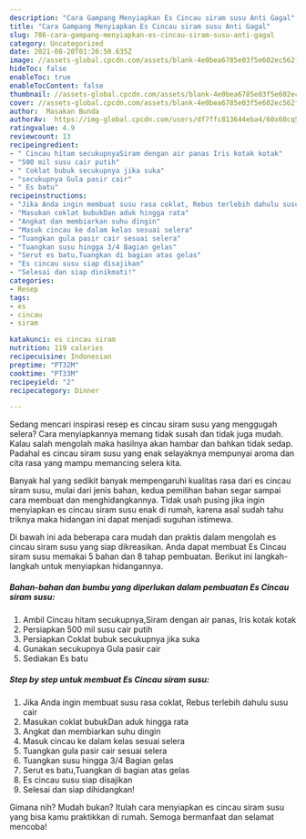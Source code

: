 ```yaml
---
description: "Cara Gampang Menyiapkan Es Cincau siram susu Anti Gagal"
title: "Cara Gampang Menyiapkan Es Cincau siram susu Anti Gagal"
slug: 786-cara-gampang-menyiapkan-es-cincau-siram-susu-anti-gagal
category: Uncategorized
date: 2021-08-20T01:26:50.635Z
image: //assets-global.cpcdn.com/assets/blank-4e0bea6785e03f5e602ec562f230caae08da540cada707380b4fe1bbebba43da.png
hideToc: false
enableToc: true
enableTocContent: false
thumbnail: //assets-global.cpcdn.com/assets/blank-4e0bea6785e03f5e602ec562f230caae08da540cada707380b4fe1bbebba43da.png
cover: //assets-global.cpcdn.com/assets/blank-4e0bea6785e03f5e602ec562f230caae08da540cada707380b4fe1bbebba43da.png
author:  Masakan Bunda
authorAv:  https://img-global.cpcdn.com/users/df7ffc813644eba4/60x60cq50/avatar.jpg
ratingvalue: 4.9
reviewcount: 13
recipeingredient:
- " Cincau hitam secukupnyaSiram dengan air panas Iris kotak kotak"
- "500 mil susu cair putih"
- " Coklat bubuk secukupnya jika suka"
- "secukupnya Gula pasir cair"
- " Es batu"
recipeinstructions:
- "Jika Anda ingin membuat susu rasa coklat, Rebus terlebih dahulu susu cair"
- "Masukan coklat bubukDan aduk hingga rata"
- "Angkat dan membiarkan suhu dingin"
- "Masuk cincau ke dalam kelas sesuai selera"
- "Tuangkan gula pasir cair sesuai selera"
- "Tuangkan susu hingga 3/4 Bagian gelas"
- "Serut es batu,Tuangkan di bagian atas gelas"
- "Es cincau susu siap disajikan"
- "Selesai dan siap dinikmati!"
categories:
- Resep
tags:
- es
- cincau
- siram

katakunci: es cincau siram 
nutrition: 119 calories
recipecuisine: Indonesian
preptime: "PT32M"
cooktime: "PT33M"
recipeyield: "2"
recipecategory: Dinner

---
```



Sedang mencari inspirasi resep es cincau siram susu yang menggugah selera? Cara menyiapkannya memang tidak susah dan tidak juga mudah. Kalau salah mengolah maka hasilnya akan hambar dan bahkan tidak sedap. Padahal es cincau siram susu yang enak selayaknya mempunyai aroma dan cita rasa yang mampu memancing selera kita.




Banyak hal yang sedikit banyak mempengaruhi kualitas rasa dari es cincau siram susu, mulai dari jenis bahan, kedua pemilihan bahan segar sampai cara membuat dan menghidangkannya. Tidak usah pusing jika ingin menyiapkan es cincau siram susu enak di rumah, karena asal sudah tahu triknya maka hidangan ini dapat menjadi suguhan istimewa.


Di bawah ini ada beberapa cara mudah dan praktis dalam mengolah es cincau siram susu yang siap dikreasikan. Anda dapat membuat Es Cincau siram susu memakai 5 bahan dan 8 tahap pembuatan. Berikut ini langkah-langkah untuk menyiapkan hidangannya.

<!--inarticleads1-->

##### Bahan-bahan dan bumbu yang diperlukan dalam pembuatan Es Cincau siram susu:

1. Ambil  Cincau hitam secukupnya,Siram dengan air panas, Iris kotak kotak
1. Persiapkan 500 mil susu cair putih
1. Persiapkan  Coklat bubuk secukupnya jika suka
1. Gunakan secukupnya Gula pasir cair
1. Sediakan  Es batu




<!--inarticleads2-->

##### Step by step untuk membuat Es Cincau siram susu:

1. Jika Anda ingin membuat susu rasa coklat, Rebus terlebih dahulu susu cair
1. Masukan coklat bubukDan aduk hingga rata
1. Angkat dan membiarkan suhu dingin
1. Masuk cincau ke dalam kelas sesuai selera
1. Tuangkan gula pasir cair sesuai selera
1. Tuangkan susu hingga 3/4 Bagian gelas
1. Serut es batu,Tuangkan di bagian atas gelas
1. Es cincau susu siap disajikan
1. Selesai dan siap dihidangkan!



Gimana nih? Mudah bukan? Itulah cara menyiapkan es cincau siram susu yang bisa kamu praktikkan di rumah. Semoga bermanfaat dan selamat mencoba!
